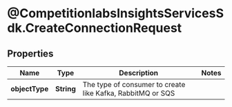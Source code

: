 # @CompetitionlabsInsightsServicesSdk.CreateConnectionRequest

## Properties

Name | Type | Description | Notes
------------ | ------------- | ------------- | -------------
**objectType** | **String** | The type of consumer to create like Kafka, RabbitMQ or SQS | 


